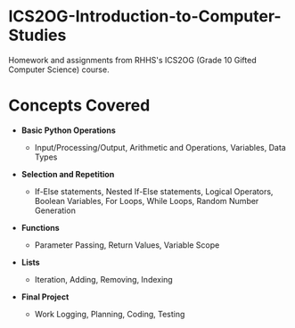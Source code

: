 # ICS2OG-Introduction-to-Computer-Studies
Homework and assignments from RHHS's ICS2OG (Grade 10 Gifted Computer Science) course.

# Concepts Covered
 - **Basic Python Operations**
 
    - Input/Processing/Output, Arithmetic and Operations, Variables, Data Types
 - **Selection and Repetition**
 
    - If-Else statements, Nested If-Else statements, Logical Operators, Boolean Variables, For Loops, While Loops, Random Number Generation
 - **Functions**
 
    - Parameter Passing, Return Values, Variable Scope
 - **Lists**
 
    - Iteration, Adding, Removing, Indexing
 - **Final Project**
 
    - Work Logging, Planning, Coding, Testing 
 


